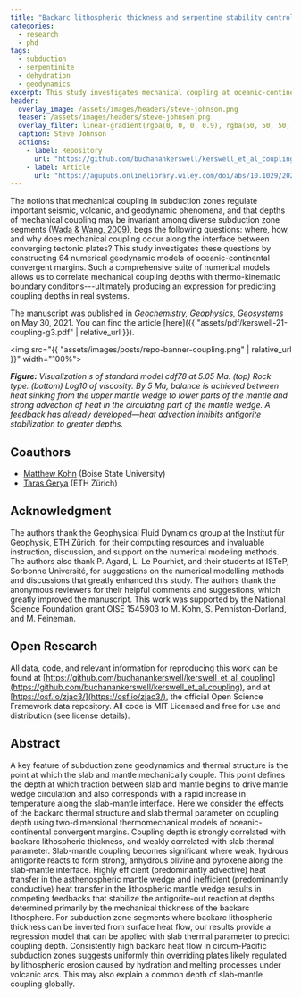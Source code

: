 ```yaml
---
title: "Backarc lithospheric thickness and serpentine stability control slab-mantle coupling depths in subduction zones"
categories:
  - research
  - phd
tags:
  - subduction
  - serpentinite
  - dehydration
  - geodynamics
excerpt: This study investigates mechanical coupling at oceanic-continental convergent margins via numerical geodynamic simulation.
header:
  overlay_image: /assets/images/headers/steve-johnson.png
  teaser: /assets/images/headers/steve-johnson.png
  overlay_filter: linear-gradient(rgba(0, 0, 0, 0.9), rgba(50, 50, 50, 0.5))
  caption: Steve Johnson
  actions:
    - label: Repository
      url: "https://github.com/buchanankerswell/kerswell_et_al_coupling"
    - label: Article
      url: "https://agupubs.onlinelibrary.wiley.com/doi/abs/10.1029/2020GC009304"
---
```


The notions that mechanical coupling in subduction zones regulate important seismic, volcanic, and geodynamic phenomena, and that depths of mechanical coupling may be invariant among diverse subduction zone segments ([Wada & Wang, 2009](https://agupubs.onlinelibrary.wiley.com/doi/abs/10.1029/2009GC002570)), begs the following questions: where, how, and why does mechanical coupling occur along the interface between converging tectonic plates? This study investigates these questions by constructing 64 numerical geodynamic models of oceanic-continental convergent margins. Such a comprehensive suite of numerical models allows us to correlate mechanical coupling depths with thermo-kinematic boundary conditons---ultimately producing an expression for predicting coupling depths in real systems.

The [manuscript](https://agupubs.onlinelibrary.wiley.com/doi/abs/10.1029/2020GC009304) was published in *Geochemistry, Geophysics, Geosystems* on May 30, 2021. You can find the article [here]({{ "assets/pdf/kerswell-21-coupling-g3.pdf" | relative_url }}).

<img src="{{ "assets/images/posts/repo-banner-coupling.png" | relative_url }}" width="100%">

***Figure:*** *Visualization s of standard model cdf78 at 5.05 Ma. (top) Rock type. (bottom) Log10 of viscosity. By 5 Ma, balance is achieved between heat sinking from the upper mantle wedge to lower parts of the mantle and strong advection of heat in the circulating part of the mantle wedge. A feedback has already developed—heat advection inhibits antigorite stabilization to greater depths.*

## Coauthors
 - [Matthew Kohn](https://scholar.google.com/citations?user=xSyB1KQAAAAJ&hl=en) (Boise State University)
 - [Taras Gerya](https://scholar.google.com/citations?user=ek1H-_QAAAAJ&hl=en&oi=ao) (ETH Zürich)

## Acknowledgment
The authors thank the Geophysical Fluid Dynamics group at the Institut für Geophysik, ETH Zürich, for their computing resources and invaluable instruction, discussion, and support on the numerical modeling methods. The authors also thank P. Agard, L. Le Pourhiet, and their students at ISTeP, Sorbonne Université, for suggestions on the numerical modelling methods and discussions that greatly enhanced this study. The authors thank the anonymous reviewers for their helpful comments and suggestions, which greatly improved the manuscript. This work was supported by the National Science Foundation grant OISE 1545903 to M. Kohn, S. Penniston-Dorland, and M. Feineman.

## Open Research
All data, code, and relevant information for reproducing this work can be found at [https://github.com/buchanankerswell/kerswell_et_al_coupling](https://github.com/buchanankerswell/kerswell_et_al_coupling), and at [https://osf.io/zjac3/](https://osf.io/zjac3/), the official Open Science Framework data repository. All code is MIT Licensed and free for use and distribution (see license details).

## Abstract
A key feature of subduction zone geodynamics and thermal structure is the point at which the slab and mantle mechanically couple. This point defines the depth at which traction between slab and mantle begins to drive mantle wedge circulation and also corresponds with a rapid increase in temperature along the slab-mantle interface. Here we consider the effects of the backarc thermal structure and slab thermal parameter on coupling depth using two-dimensional thermomechanical models of oceanic-continental convergent margins. Coupling depth is strongly correlated with backarc lithospheric thickness, and weakly correlated with slab thermal parameter. Slab-mantle coupling becomes significant where weak, hydrous antigorite reacts to form strong, anhydrous olivine and pyroxene along the slab-mantle interface. Highly efficient (predominantly advective) heat transfer in the asthenospheric mantle wedge and inefficient (predominantly conductive) heat transfer in the lithospheric mantle wedge results in competing feedbacks that stabilize the antigorite-out reaction at depths determined primarily by the mechanical thickness of the backarc lithosphere. For subduction zone segments where backarc lithospheric thickness can be inverted from surface heat flow, our results provide a regression model that can be applied with slab thermal parameter to predict coupling depth. Consistently high backarc heat flow in circum-Pacific subduction zones suggests uniformly thin overriding plates likely regulated by lithospheric erosion caused by hydration and melting processes under volcanic arcs. This may also explain a common depth of slab-mantle coupling globally.
